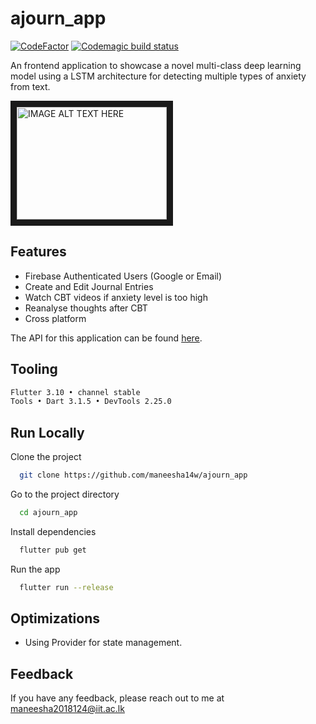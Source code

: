 # ajourn_app

[![CodeFactor](https://www.codefactor.io/repository/github/maneesha14w/ajourn_app/badge)](https://www.codefactor.io/repository/github/maneesha14w/ajourn_app) [![Codemagic build status](https://api.codemagic.io/apps/643039827a7deb58a2a736e6/643039827a7deb58a2a736e5/status_badge.svg)](https://codemagic.io/apps/643039827a7deb58a2a736e6/643039827a7deb58a2a736e5/latest_build)

An frontend application to showcase a novel multi-class deep learning model using a LSTM architecture for detecting multiple types of anxiety from text.

<a href="http://www.youtube.com/watch?feature=player_embedded&v=gQjEJSIFffU
" target="_blank"><img src="http://img.youtube.com/vi/gQjEJSIFffU/0.jpg" 
alt="IMAGE ALT TEXT HERE" width="240" height="180" border="10" /></a>
 
## Features

- Firebase Authenticated Users (Google or Email)
- Create and Edit Journal Entries
- Watch CBT videos if anxiety level is too high
- Reanalyse thoughts after CBT
- Cross platform


The API for this application can be found [here](https://github.com/maneesha14w/Ajourn-Api). 

## Tooling

```bash
Flutter 3.10 • channel stable 
Tools • Dart 3.1.5 • DevTools 2.25.0
```
    
## Run Locally

Clone the project

```bash
  git clone https://github.com/maneesha14w/ajourn_app
```

Go to the project directory

```bash
  cd ajourn_app
```

Install dependencies

```bash
  flutter pub get 
```

Run the app

```bash
  flutter run --release
```


## Optimizations

- Using Provider for state management.



## Feedback

If you have any feedback, please reach out to me at maneesha2018124@iit.ac.lk


